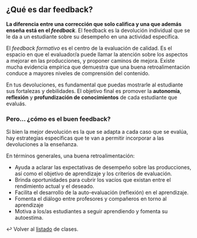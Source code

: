 ## ¿Qué es dar feedback?

**La diferencia entre una corrección que solo califica y una que además enseña está en el _feedback_**. El feedback es la devolución individual que se le da a un estudiante sobre su desempeño en una actividad específica.

El _feedback formativo_ es el centro de la evaluación de calidad. Es el espacio en que el evaluador/a puede llamar la atención sobre los aspectos a mejorar en las producciones, y proponer caminos de mejora. Existe mucha evidencia empírica que demuestra que una buena retroalimentación conduce a mayores niveles de comprensión del contenido.

En tus devoluciones, es fundamental que puedas mostrarle al estudiante sus fortalezas y debilidades. El objetivo final es promover la **autonomía**, **reflexión** y **profundización de conocimientos** de cada estudiante que evaluás.

### Pero... ¿cómo es el buen feedback?

Si bien la mejor devolución es la que se adapta a cada caso que se evalúa, hay estrategias específicas que te van a permitir incorporar a las devoluciones a la enseñanza.

En términos generales, una buena retroalimentación:

- Ayuda a aclarar las expectativas de desempeño sobre las producciones, así como el objetivo de aprendizaje y los criterios de evaluación.
- Brinda oportunidades para cubrir los vacíos que existan entre el rendimiento actual y el deseado.
- Facilita el desarrollo de la auto-evaluación (reflexión) en el aprendizaje.
- Fomenta el diálogo entre profesores y compañeros en torno al aprendizaje
- Motiva a los/as estudiantes a seguir aprendiendo y fomenta su autoestima.

:leftwards_arrow_with_hook: Volver al [listado][3] de clases.

[3]: https://github.com/acamica/formacion-evaluadores-tecnicos/blob/master/README.md
